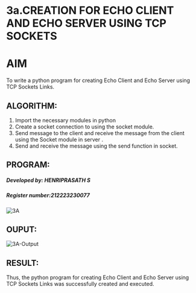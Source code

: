 # 3a.CREATION FOR ECHO CLIENT AND ECHO SERVER USING TCP SOCKETS
# AIM
To write a python program for creating Echo Client and Echo Server using TCP
Sockets Links.
## ALGORITHM:
1. Import the necessary modules in python
2. Create a socket connection to using the socket module.
3. Send message to the client and receive the message from the client using the Socket module in
 server .
4. Send and receive the message using the send function in socket.
## PROGRAM:
##### Developed by: HENRIPRASATH S
##### Register number:212223230077
![3A](https://github.com/user-attachments/assets/896494e5-6425-4a69-a4bc-54c36a0c5da8)


## OUPUT:
![3A-Output](https://github.com/user-attachments/assets/a7a45e13-5b9b-4c10-9dfc-8f81a78b20f1)

## RESULT:
Thus, the python program for creating Echo Client and Echo Server using TCP Sockets Links 
was successfully created and executed.

